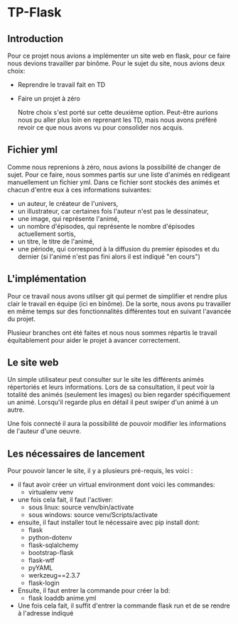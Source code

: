 # TP-Flask

## Introduction

Pour ce projet nous avions a implémenter un site web en flask, pour ce faire nous devions travailler par binôme. Pour le sujet du site, nous avions deux choix:
- Reprendre le travail fait en TD
- Faire un projet à zéro

  Notre choix s'est porté sur cette deuxième option. Peut-être aurions nous pu aller plus loin en reprenant les TD, mais nous avons préféré revoir ce que nous avons vu pour consolider nos acquis.

## Fichier yml

  Comme nous reprenions à zéro, nous avions la possibilité de changer de sujet. Pour ce faire, nous sommes partis sur une liste d'animés en rédigeant manuellement un fichier yml. Dans ce fichier sont stockés des animés et chacun d'entre eux à ces informations suivantes:
  - un auteur, le créateur de l'univers,
  - un illustrateur, car certaines fois l'auteur n'est pas le dessinateur,
  - une image, qui représente l'animé,
  - un nombre d'épisodes, qui représente le nombre d'épisodes actuellement sortis,
  - un titre, le titre de l'animé,
  - une période, qui correspond à la diffusion du premier épisodes et du dernier (si l'animé n'est pas fini alors il est indiqué "en cours")
 
## L'implémentation

  Pour ce travail nous avons utilser git qui permet de simplifier et rendre plus clair le travail en équipe (ici en binôme). De la sorte, nous avons pu travailler en même temps sur des fonctionnalités différentes tout en suivant l'avancée du projet.

  Plusieur branches ont été faites et nous nous sommes répartis le travail équitablement pour aider le projet à avancer correctement.

## Le site web

  Un simple utilisateur peut consulter sur le site les différents animés répertoriés et leurs informations.
  Lors de sa consultation, il peut voir la totalité des animés (seulement les images) ou bien regarder spécifiquement un animé. Lorsqu'il regarde plus en détail il peut swiper d'un animé à un autre.

  Une fois connecté il aura la possibilité de pouvoir modifier les informations de l'auteur d'une oeuvre.


## Les nécessaires de lancement

Pour pouvoir lancer le site, il y a plusieurs pré-requis, les voici :
- il faut avoir créer un virtual environment dont voici les commandes:
  - virtualenv venv
- une fois cela fait, il faut l'activer:
  - sous linux: source venv/bin/activate
  - sous windows: source venv/Scripts/activate
- ensuite, il faut installer tout le nécessaire avec pip install dont:
  - flask
  - python-dotenv
  - flask-sqlalchemy
  - bootstrap-flask
  - flask-wtf
  - pyYAML
  - werkzeug==2.3.7
  - flask-login
- Ensuite, il faut entrer la commande pour créer la bd:
  - flask loaddb anime.yml
- Une fois cela fait, il suffit d'entrer la commande flask run et de se rendre à l'adresse indiqué
